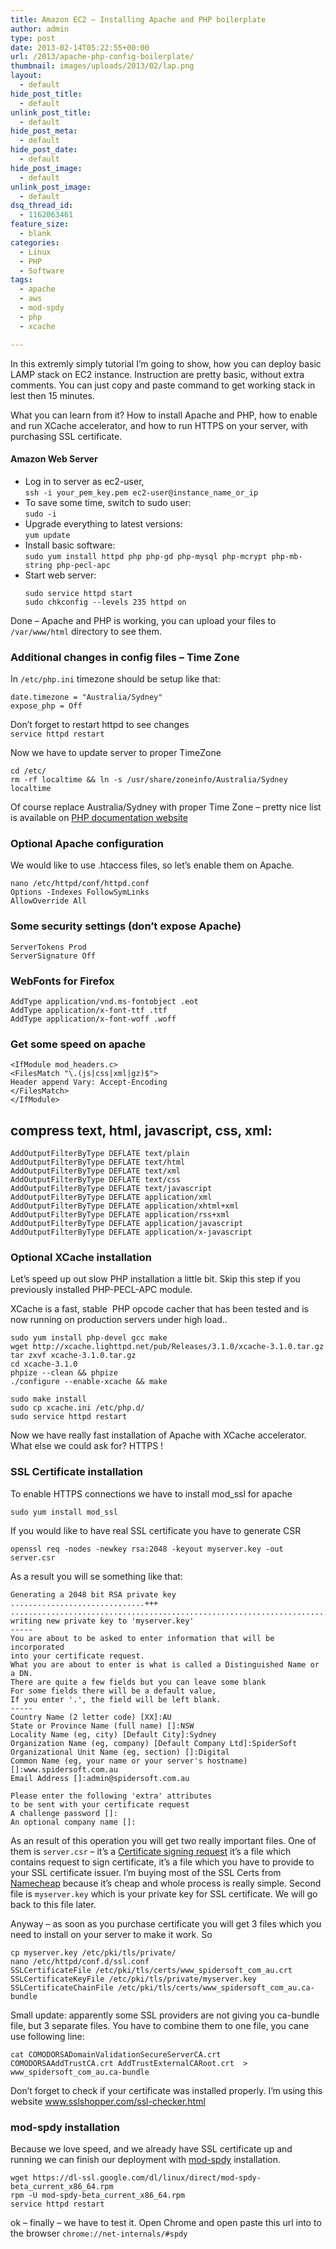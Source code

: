 ```yaml
---
title: Amazon EC2 – Installing Apache and PHP boilerplate
author: admin
type: post
date: 2013-02-14T05:22:55+00:00
url: /2013/apache-php-config-boilerplate/
thumbnail: images/uploads/2013/02/lap.png
layout:
  - default
hide_post_title:
  - default
unlink_post_title:
  - default
hide_post_meta:
  - default
hide_post_date:
  - default
hide_post_image:
  - default
unlink_post_image:
  - default
dsq_thread_id:
  - 1162063461
feature_size:
  - blank
categories:
  - Linux
  - PHP
  - Software
tags:
  - apache
  - aws
  - mod-spdy
  - php
  - xcache

---
```

In this extremly simply tutorial I&#8217;m going to show, how you can deploy basic LAMP stack on EC2 instance. Instruction are pretty basic, without extra comments. You can just copy and paste command to get working stack in lest then 15 minutes.

What you can learn from it? How to install Apache and PHP, how to enable and run XCache accelerator, and how to run HTTPS on your server, with purchasing SSL certificate.

<!--more-->

#### Amazon Web Server

  * Log in to server as ec2-user,  
    `ssh -i your_pem_key.pem ec2-user@instance_name_or_ip`
  * To save some time, switch to sudo user:  
    `sudo -i`
  * Upgrade everything to latest versions:  
    `yum update`
  * Install basic software:  
    `sudo yum install httpd php php-gd php-mysql php-mcrypt php-mb-string php-pecl-apc`
  * Start web server:  
    ```
    sudo service httpd start
    sudo chkconfig --levels 235 httpd on
    ```

Done &#8211; Apache and PHP is working, you can upload your files to `/var/www/html` directory to see them.

### Additional changes in config files &#8211; Time Zone

In `/etc/php.ini` timezone should be setup like that:  
```
date.timezone = "Australia/Sydney"
expose_php = Off
```

Don&#8217;t forget to restart httpd to see changes  
`service httpd restart`

Now we have to update server to proper TimeZone

```
cd /etc/
rm -rf localtime && ln -s /usr/share/zoneinfo/Australia/Sydney localtime
```

Of course replace Australia/Sydney with proper Time Zone &#8211; pretty nice list is available on [PHP documentation website](http://www.php.net/manual/en/timezones.php)

### Optional Apache configuration

We would like to use .htaccess files, so let&#8217;s enable them on Apache.

```
nano /etc/httpd/conf/httpd.conf
Options -Indexes FollowSymLinks
AllowOverride All
```

### Some security settings (don&#8217;t expose Apache)

```
ServerTokens Prod
ServerSignature Off
``` 

### WebFonts for Firefox

```
AddType application/vnd.ms-fontobject .eot
AddType application/x-font-ttf .ttf
AddType application/x-font-woff .woff
```

### Get some speed on apache

```
<IfModule mod_headers.c>
<FilesMatch "\.(js|css|xml|gz)$">
Header append Vary: Accept-Encoding
</FilesMatch>
</IfModule>
```

## compress text, html, javascript, css, xml:

```
AddOutputFilterByType DEFLATE text/plain
AddOutputFilterByType DEFLATE text/html
AddOutputFilterByType DEFLATE text/xml
AddOutputFilterByType DEFLATE text/css
AddOutputFilterByType DEFLATE text/javascript
AddOutputFilterByType DEFLATE application/xml
AddOutputFilterByType DEFLATE application/xhtml+xml
AddOutputFilterByType DEFLATE application/rss+xml
AddOutputFilterByType DEFLATE application/javascript
AddOutputFilterByType DEFLATE application/x-javascript
```

### Optional XCache installation

Let&#8217;s speed up out slow PHP installation a little bit. Skip this step if you previously installed PHP-PECL-APC module.

XCache is a fast, stable  PHP opcode cacher that has been tested and is now running on production servers under high load..

```
sudo yum install php-devel gcc make
wget http://xcache.lighttpd.net/pub/Releases/3.1.0/xcache-3.1.0.tar.gz
tar zxvf xcache-3.1.0.tar.gz
cd xcache-3.1.0
phpize --clean && phpize
./configure --enable-xcache && make
```

```
sudo make install
sudo cp xcache.ini /etc/php.d/
sudo service httpd restart
```

Now we have really fast installation of Apache with XCache accelerator. What else we could ask for? HTTPS !

### SSL Certificate installation

To enable HTTPS connections we have to install mod_ssl for apache

`sudo yum install mod_ssl`

If you would like to have real SSL certificate you have to generate CSR

`openssl req -nodes -newkey rsa:2048 -keyout myserver.key -out server.csr`

As a result you will se something like that:

```
Generating a 2048 bit RSA private key
..............................+++
.................................................................................+++
writing new private key to 'myserver.key'
-----
You are about to be asked to enter information that will be incorporated
into your certificate request.
What you are about to enter is what is called a Distinguished Name or a DN.
There are quite a few fields but you can leave some blank
For some fields there will be a default value,
If you enter '.', the field will be left blank.
-----
Country Name (2 letter code) [XX]:AU
State or Province Name (full name) []:NSW
Locality Name (eg, city) [Default City]:Sydney
Organization Name (eg, company) [Default Company Ltd]:SpiderSoft 
Organizational Unit Name (eg, section) []:Digital
Common Name (eg, your name or your server's hostname) []:www.spidersoft.com.au
Email Address []:admin@spidersoft.com.au

Please enter the following 'extra' attributes
to be sent with your certificate request
A challenge password []:
An optional company name []:
```

As an result of this operation you will get two really important files. One of them is `server.csr` &#8211; it&#8217;s a [Certificate signing request](http://en.wikipedia.org/wiki/Certificate_signing_request) it&#8217;s a file which contains request to sign certificate, it&#8217;s a file which you have to provide to your SSL certificate issuer. I&#8217;m buying most of the SSL Certs from [Namecheap](http://www.namecheap.com?aff=9312) because it&#8217;s cheap and whole process is really simple. Second file is `myserver.key` which is your private key for SSL certificate. We will go back to this file later.

Anyway &#8211; as soon as you purchase certificate you will get 3 files which you need to install on your server to make it work. So

```
cp myserver.key /etc/pki/tls/private/
nano /etc/httpd/conf.d/ssl.conf
SSLCertificateFile /etc/pki/tls/certs/www_spidersoft_com_au.crt
SSLCertificateKeyFile /etc/pki/tls/private/myserver.key
SSLCertificateChainFile /etc/pki/tls/certs/www_spidersoft_com_au.ca-bundle
```

Small update: apparently some SSL providers are not giving you ca-bundle file, but 3 separate files. You have to combine them to one file, you cane use following line:

```
cat COMODORSADomainValidationSecureServerCA.crt COMODORSAAddTrustCA.crt AddTrustExternalCARoot.crt  > www_spidersoft_com_au.ca-bundle
```

Don&#8217;t forget to check if your certificate was installed properly. I&#8217;m using this website <a href="http://www.sslshopper.com/ssl-checker.html" target="_blank">www.sslshopper.com/ssl-checker.html</a>

### mod-spdy installation

Because we love speed, and we already have SSL certificate up and running we can finish our deployment with <a href="http://code.google.com/p/mod-spdy/" target="_blank">mod-spdy</a> installation.

```
wget https://dl-ssl.google.com/dl/linux/direct/mod-spdy-beta_current_x86_64.rpm
rpm -U mod-spdy-beta_current_x86_64.rpm
service httpd restart
```

ok &#8211; finally &#8211; we have to test it. Open Chrome and open paste this url into to the browser `chrome://net-internals/#spdy`